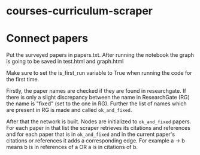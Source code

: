 # courses-curriculum-scraper


# Connect papers

Put the surveyed papers in papers.txt. After running the notebook the graph is going to be saved in test.html and graph.html

Make sure to set the is_first_run variable to True when running the code for the first time. 

Firstly, the paper names are checked if they are found in researchgate. If there is only a slight discrepancy between the name in ResearchGate (RG) the name is "fixed" (set to the one in RG). Further the list of names which are present in RG is made and called `ok_and_fixed`.

After that the network is built. Nodes are initialized to `ok_and_fixed` papers. For each paper in that list the scraper retrieves its citations and references and for each paper that is in `ok_and_fixed` and in the current paper's citations or references it adds a corresponding edge. For example a -> b means b is in references of a OR a is in citations of b.

